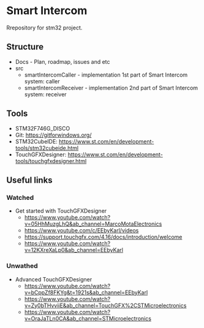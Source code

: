 # Smart Intercom
Rrepository for stm32 project. 
## Structure
* Docs - Plan, roadmap, issues and etc
* src
  * smartIntercomCaller - implementation 1st part of Smart Intercom system: caller
  * smartIntercomReceiver - implementation 2nd part of Smart Intercom system: receiver
## Tools
* STM32F746G_DISCO
* Git: https://gitforwindows.org/
* STM32CubeIDE: https://www.st.com/en/development-tools/stm32cubeide.html
* TouchGFXDesigner: https://www.st.com/en/development-tools/touchgfxdesigner.html
## Useful links
### Watched
* Get started with TouchGFXDesigner
  * https://www.youtube.com/watch?v=05HhMuzgLhQ&ab_channel=MarcoMotaElectronics
  * https://www.youtube.com/c/EEbyKarl/videos
  * https://support.touchgfx.com/4.16/docs/introduction/welcome
  * https://www.youtube.com/watch?v=12KXreXaLp0&ab_channel=EEbyKarl 
### Unwathed
* Advanced TouchGFXDesigner
  * https://www.youtube.com/watch?v=bCppZf8FKYg&t=1921s&ab_channel=EEbyKarl
  * https://www.youtube.com/watch?v=Zy0bTHvviiE&ab_channel=TouchGFX%2CSTMicroelectronics
  * https://www.youtube.com/watch?v=OraJaTLn0CA&ab_channel=STMicroelectronics
